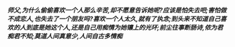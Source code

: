 ***师父,为什么偷偷喜欢一个人那么辛苦,却不愿意告诉她呢?应该是怕失去吧;害怕做不成恋人,也失去了一个朋友吗?喜欢一个人太久,就有了执念;到头来不知道自己喜欢的人到底是她这个人,还是自己用痴情为她镶上的光环;前尘往事断肠诗,侬为君痴君不知;莫道人间真意少,人间自古多情痴***